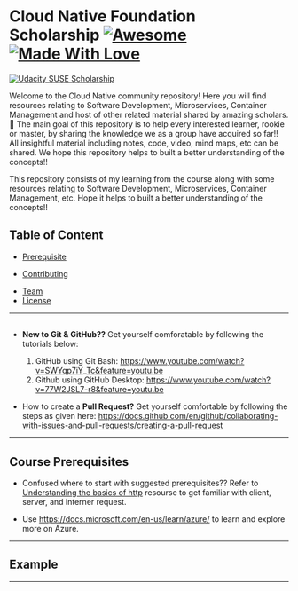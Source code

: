 # Cloud Native Foundation Scholarship [![Awesome](https://cdn.rawgit.com/sindresorhus/awesome/d7305f38d29fed78fa85652e3a63e154dd8e8829/media/badge.svg)](https://github.com/sindresorhus/awesome)[![Made With Love](https://img.shields.io/badge/Made%20With-Love-orange.svg)](https://github.com/chetanraj/awesome-github-badges) 

<a href="http://https://www.udacity.com/"><img src="https://udacity-email.s3-us-west-2.amazonaws.com/SUSE+Scholarship+badge.png" title="Udacity SUSE Scholarship"></a>

Welcome to the Cloud Native community repository! Here you will find resources relating to Software Development, Microservices, Container Management and host of other related material shared by amazing scholars. 🤩 The main goal of this repository is to help every interested learner, rookie or master, by sharing the knowledge we as a group have acquired so far!! All insightful material including notes, code, video, mind maps, etc can be shared. We hope this repository helps to built a better understanding of the concepts!!

This repository consists of my learning from the course along with some resources relating to Software Development, Microservices, Container Management, etc. Hope it helps to built a better understanding of the concepts!!

## Table of Content
* [Prerequisite](#prerequisite)
+ [Contributing](#contributing)
- [Team](#team)
- [License](#license)

---

## 

- **New to Git & GitHub??** Get yourself comforatable by following the tutorials below:
  1. GitHub using Git Bash: https://www.youtube.com/watch?v=SWYqp7iY_Tc&feature=youtu.be
  2. Github using GitHub Desktop: https://www.youtube.com/watch?v=77W2JSL7-r8&feature=youtu.be
  
- How to create a **Pull Request?** Get yourself comfortable by following the steps as given here: https://docs.github.com/en/github/collaborating-with-issues-and-pull-requests/creating-a-pull-request

---
## Course Prerequisites

- Confused where to start with suggested prerequisites??
 Refer to [Understanding the basics of http]() resourse to get familiar with client, server, and interner request.
 
- Use https://docs.microsoft.com/en-us/learn/azure/ to learn and explore more on Azure.

---

## Example

---
